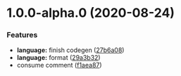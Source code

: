 # 1.0.0-alpha.0 (2020-08-24)


### Features

* **language:** finish codegen ([27b6a08](https://github.com/tqma113/graph-test-language/commit/27b6a081c59c7895032cf27b666998cc584e6641))
* **language:** format ([29a3b32](https://github.com/tqma113/graph-test-language/commit/29a3b327ebd4dd5061d0d1142ddc468f46feaee3))
* consume comment ([f1aea87](https://github.com/tqma113/graph-test-language/commit/f1aea872e887f41b3c51a3f005bd071b78c3fca0))



